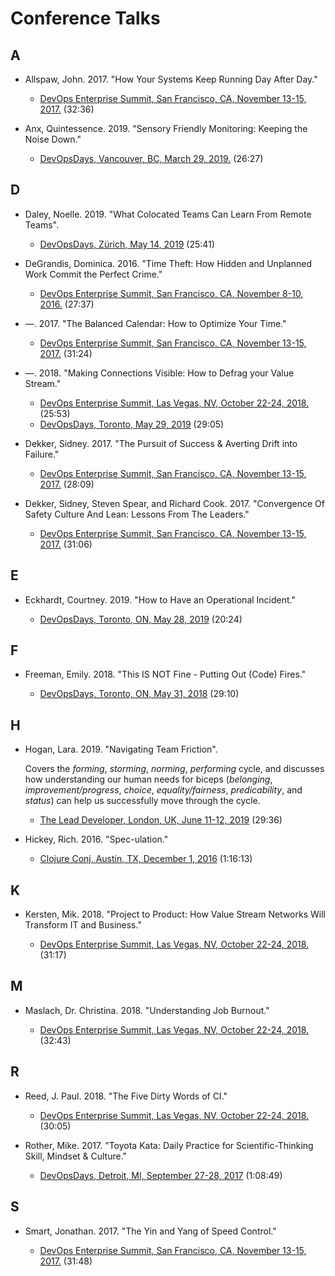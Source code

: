 # Conference Talks

## A

* <a name="allspaw-2017"></a> Allspaw, John. 2017. "How Your Systems Keep Running Day After Day."

  * [DevOps Enterprise Summit, San Francisco, CA, November 13-15, 2017.](https://www.youtube.com/watch?v=xA5U85LSk0M) (32:36)

* <a name="anx-2019"></a> Anx, Quintessence. 2019. "Sensory Friendly Monitoring: Keeping the Noise Down."

  * [DevOpsDays, Vancouver, BC, March 29, 2019.](https://www.youtube.com/watch?v=IZ5SPRx2Tm4) (26:27)

## D

* <a name="daley-2019"></a> Daley, Noelle. 2019. "What Colocated Teams Can Learn From Remote Teams".

  * [DevOpsDays, Zürich, May 14, 2019](https://vimeo.com/344515972) (25:41)

* <a name="degrandis-2016"></a> DeGrandis, Dominica. 2016. "Time Theft: How Hidden and Unplanned Work Commit the Perfect Crime."

  * [DevOps Enterprise Summit, San Francisco, CA, November 8-10, 2016.](https://www.youtube.com/watch?v=-TGJePmaaas) (27:37)

* <a name="degrandis-2017"></a> —. 2017. "The Balanced Calendar: How to Optimize Your Time."

  * [DevOps Enterprise Summit, San Francisco, CA, November 13-15, 2017.](https://www.youtube.com/watch?v=UcY542gBap0) (31:24)

* <a name="degrandis-2018"></a> —. 2018. "Making Connections Visible: How to Defrag your Value Stream."

  * [DevOps Enterprise Summit, Las Vegas, NV, October 22-24, 2018.](https://www.youtube.com/watch?v=eIXEqnk1Ujs) (25:53)
  * [DevOpsDays, Toronto, May 29, 2019](https://www.youtube.com/watch?v=P1iFAnGb0AM) (29:05)

* <a name="dekker-2017"></a> Dekker, Sidney. 2017. "The Pursuit of Success & Averting Drift into Failure."

  * [DevOps Enterprise Summit, San Francisco, CA, November 13-15, 2017.](https://www.youtube.com/watch?v=pmZ6wtOmTZU) (28:09)

* <a name="dekker-sidney-spear-cook-2017"></a> Dekker, Sidney, Steven Spear, and Richard Cook. 2017. "Convergence Of Safety Culture And Lean: Lessons From The Leaders."

  * [DevOps Enterprise Summit, San Francisco, CA, November 13-15, 2017.](https://www.youtube.com/watch?v=CFMJ3V4VakA) (31:06)

## E

* <a name=eckhardt-2019></a> Eckhardt, Courtney. 2019. "How to Have an Operational Incident."

  * [DevOpsDays, Toronto, ON, May 28, 2019](https://www.youtube.com/watch?v=yOg34Jh2vr8) (20:24)

## F

* <a name="freeman-2018"></a> Freeman, Emily. 2018. "This IS NOT Fine - Putting Out (Code) Fires."

  * [DevOpsDays, Toronto, ON, May 31, 2018](https://www.youtube.com/watch?v=qL2GFB3mSs8) (29:10)

## H

* <a name="hogan-2019"></a> Hogan, Lara. 2019. "Navigating Team Friction".

  Covers the _forming_, _storming_, _norming_, _performing_ cycle,
  and discusses how understanding our human needs for biceps
  (_belonging_, _improvement/progress_, _choice_, _equality/fairness_,
  _predicability_, and _status_) can help us successfully
  move through the cycle.

  * [The Lead Developer, London, UK, June 11-12, 2019](https://www.youtube.com/watch?v=lqqBktWqPLo) (29:36)

* <a name="hickey-2016"></a> Hickey, Rich. 2016. "Spec-ulation."

  * [Clojure Conj, Austin, TX, December 1, 2016](https://www.youtube.com/watch?v=oyLBGkS5ICk) (1:16:13)

## K

* <a name="kersten-2018"></a> Kersten, Mik. 2018. "Project to Product: How Value Stream Networks Will Transform IT and Business."

  * [DevOps Enterprise Summit, Las Vegas, NV, October 22-24, 2018.](https://www.youtube.com/watch?v=E5VP3ioSRU8) (31:17)

## M

* <a name="maslach-2018"></a> Maslach, Dr. Christina. 2018. "Understanding Job Burnout."

  * [DevOps Enterprise Summit, Las Vegas, NV, October 22-24, 2018.](https://www.youtube.com/watch?v=gRPBkCW0R5E) (32:43)

## R

* <a name="reed-2018"></a> Reed, J. Paul. 2018. "The Five Dirty Words of CI."

  * [DevOps Enterprise Summit, Las Vegas, NV, October 22-24, 2018.](https://www.youtube.com/watch?v=ZXXaCCbpNYw) (30:05)

* <a name="rother-2017"></a> Rother, Mike. 2017. "Toyota Kata: Daily Practice for Scientific-Thinking Skill, Mindset & Culture."

  * [DevOpsDays, Detroit, MI, September 27-28, 2017](https://www.youtube.com/watch?v=wnZfqA9xjco) (1:08:49)

## S

* <a name="smart-2017"></a> Smart, Jonathan. 2017. "The Yin and Yang of Speed Control."

  * [DevOps Enterprise Summit, San Francisco, CA, November 13-15, 2017.](https://www.youtube.com/watch?v=JBQFuyKSEJs) (31:48)

